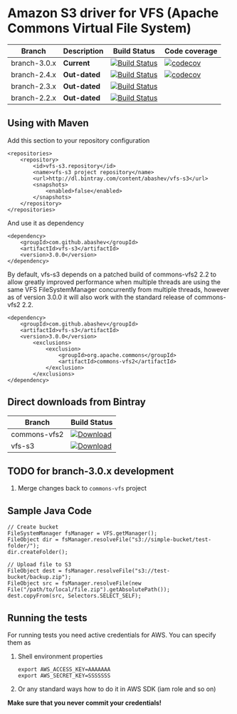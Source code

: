 Amazon S3 driver for VFS (Apache Commons Virtual File System)
=============================================================


Branch       | Description   | Build Status | Code coverage
------------ | ------------- | ------------ | ------------
branch-3.0.x | **Current**   | [![Build Status](https://secure.travis-ci.org/abashev/vfs-s3.png?branch=branch-3.0.x)](http://travis-ci.org/abashev/vfs-s3) |[![codecov](https://codecov.io/gh/abashev/vfs-s3/branch/branch-3.0.x/graph/badge.svg)](https://codecov.io/gh/abashev/vfs-s3)
branch-2.4.x | **Out-dated** | [![Build Status](https://secure.travis-ci.org/abashev/vfs-s3.png?branch=branch-2.4.x)](http://travis-ci.org/abashev/vfs-s3) | [![codecov](https://codecov.io/gh/abashev/vfs-s3/branch/branch-2.4.x/graph/badge.svg)](https://codecov.io/gh/abashev/vfs-s3)
branch-2.3.x | **Out-dated** | [![Build Status](https://secure.travis-ci.org/abashev/vfs-s3.png?branch=branch-2.3.x)](http://travis-ci.org/abashev/vfs-s3) |
branch-2.2.x | **Out-dated** | [![Build Status](https://secure.travis-ci.org/abashev/vfs-s3.png?branch=branch-2.2.x)](http://travis-ci.org/abashev/vfs-s3) |



Using with Maven
----------------

Add this section to your repository configuration

    <repositories>
        <repository>
            <id>vfs-s3.repository</id>
            <name>vfs-s3 project repository</name>
            <url>http://dl.bintray.com/content/abashev/vfs-s3</url>
            <snapshots>
                <enabled>false</enabled>
            </snapshots>
        </repository>
    </repositories>

And use it as dependency

    <dependency>
        <groupId>com.github.abashev</groupId>
        <artifactId>vfs-s3</artifactId>
        <version>3.0.0</version>
    </dependency>


By default, vfs-s3 depends on a patched build of commons-vfs2 2.2 to allow greatly improved performance when multiple
threads are using the same VFS FileSystemManager concurrently from multiple threads, however as of version 3.0.0 it will
also work with the standard release of commons-vfs2 2.2.

    <dependency>
        <groupId>com.github.abashev</groupId>
        <artifactId>vfs-s3</artifactId>
        <version>3.0.0</version>
            <exclusions>
                <exclusion>
                    <groupId>org.apache.commons</groupId>
                    <artifactId>commons-vfs2</artifactId>
                </exclusion>
            </exclusions>
    </dependency>

Direct downloads from Bintray
----------------

Branch | Build Status 
------------ |  ------------ 
commons-vfs2 | [![Download](https://api.bintray.com/packages/abashev/vfs-s3/commons-vfs2/images/download.svg) ](https://bintray.com/abashev/vfs-s3/commons-vfs2/_latestVersion) 
vfs-s3 | [![Download](https://api.bintray.com/packages/abashev/vfs-s3/vfs-s3/images/download.svg) ](https://bintray.com/abashev/vfs-s3/vfs-s3/_latestVersion)


TODO for branch-3.0.x development
---
1. Merge changes back to `commons-vfs` project



Sample Java Code
----------------

	// Create bucket
	FileSystemManager fsManager = VFS.getManager();
	FileObject dir = fsManager.resolveFile("s3://simple-bucket/test-folder/");
	dir.createFolder();

	// Upload file to S3
	FileObject dest = fsManager.resolveFile("s3://test-bucket/backup.zip");
	FileObject src = fsManager.resolveFile(new File("/path/to/local/file.zip").getAbsolutePath());
	dest.copyFrom(src, Selectors.SELECT_SELF);


Running the tests
-----------------
For running tests you need active credentials for AWS. You can specify them as

1.  Shell environment properties

        export AWS_ACCESS_KEY=AAAAAAA
        export AWS_SECRET_KEY=SSSSSSS

2. Or any standard ways how to do it in AWS SDK (iam role and so on)


**Make sure that you never commit your credentials!**
